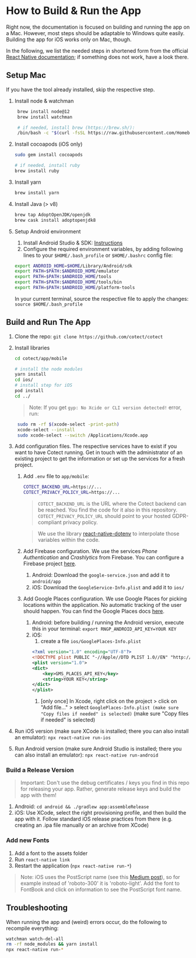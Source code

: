 # How to Build & Run the App

Right now, the documentation is focused on building and running the app on a Mac. However, most steps should be adaptable to Windows quite easily. Building the app for iOS works only on Mac, though.

In the following, we list the needed steps in shortened form from the official [React Native documentation](https://reactnative.dev/docs/environment-setup); if something does not work, have a look there.

## Setup Mac

If you have the tool already installed, skip the respective step.

1. Install node & watchman
   
   ```bash
    brew install node@12
    brew install watchman

    # if needed, install brew (https://brew.sh/):
    /bin/bash -c "$(curl -fsSL https://raw.githubusercontent.com/Homebrew/install/master/install.sh)"
   ```

1. Install cocoapods (iOS only)
   
   ```bash
   sudo gem install cocoapods

   # if needed, install ruby
   brew install ruby
   ```

1. Install yarn

   ```bash
   brew install yarn
   ```

1. Install Java (> v8)
   
   ```bash
   brew tap AdoptOpenJDK/openjdk
   brew cask install adoptopenjdk8
   ```

1. Setup Android environment

   1. Install Android Studio & SDK: [Instructions](https://developer.android.com/studio/index.html)
   1. Configure the required environment variables, by adding following lines to your `$HOME/.bash_profile` or `$HOME/.bashrc` config file:

    ```bash
    export ANDROID_HOME=$HOME/Library/Android/sdk
    export PATH=$PATH:$ANDROID_HOME/emulator
    export PATH=$PATH:$ANDROID_HOME/tools
    export PATH=$PATH:$ANDROID_HOME/tools/bin
    export PATH=$PATH:$ANDROID_HOME/platform-tools
    ```

    In your current terminal, source the respective file to apply the changes: `source $HOME/.bash_profile`

## Build and Run The App

1. Clone the repo: `git clone https://github.com/cotect/cotect`
1. Install libraries

    ```bash
    cd cotect/app/mobile

    # install the node modules
    yarn install
    cd ios/
    # install step for iOS
    pod install
    cd ../
    ```
   > Note: If you get `gyp: No Xcide or CLI version detected!` error, run: 
   ```bash
    sudo rm -rf $(xcode-select -print-path)
    xcode-select --install
    sudo xcode-select --switch /Applications/Xcode.app
   ```

2. Add configuration files. The respective services have to exist if you want to have Cotect running. Get in touch with the administrator of an existing project to get the information or set up the services for a fresh project.
   1. Add `.env` file to `app/mobile`:
        ```bash
        COTECT_BACKEND_URL=https://...
        COTECT_PRIVACY_POLICY_URL=https://...
        ```

        > `COTECT_BACKEND_URL` is the URL where the Cotect backend can be reached. You find the code for it also in this repository.\
        `COTECT_PRIVACY_POLICY_URL` should point to your hosted GDPR-compliant privacy policy.
        
        > We use the library [react-native-dotenv](https://github.com/zetachang/react-native-dotenv) to interpolate those variables within the code.

    1. Add Firebase configuration. We use the services *Phone Authentication* and *Crashlytics* from Firebase. You can configure a Firebase project [here](https://console.firebase.google.com/).
        1. Android: Download the `google-service.json` and add it to `android/app`
        2. iOS:  Download the `GoogleService-Info.plist` and add it to `ios/`
    2. Add Google Places configuration. We use Google Places for picking locations within the application. No automatic tracking of the user should happen. You can find the Google Places docs [here](https://developers.google.com/places/web-service/intro).
       1. Android: before building / running the Android version,  execute this in your terminal: `export RNGP_ANDROID_API_KEY=YOUR KEY`
       2. iOS: 
          1. create a file `ios/GooglePlaces-Info.plist`
            ```xml
            <?xml version="1.0" encoding="UTF-8"?>
            <!DOCTYPE plist PUBLIC "-//Apple//DTD PLIST 1.0//EN" "http://www.apple.com/DTDs/PropertyList-1.0.dtd">
            <plist version="1.0">
            <dict>
                <key>GMS_PLACES_API_KEY</key>
                <string>YOUR KEY</string>
            </dict>
            </plist>
            ```
            1. [only once] In Xcode, right click on the project > click on "Add file..." > select `GooglePlaces-Info.plist (make sure "Copy files if needed" is selected)` (make sure "Copy files if needed" is selected)
3. Run iOS version (make sure XCode is installed; there you can also install an emulator): `npx react-native run-ios`
4. Run Android version (make sure Android Studio is installed; there you can also install an emulator): `npx react-native run-android`

### Build a Release Version

> Important: Don't use the debug certificates / keys you find in this repo for releasing your app. Rather, generate release keys and build the app with them!

1. Android: `cd android && ./gradlew app:assembleRelease`
1. iOS: Use XCode, select the right provisioning profile, and then build the app with it. Follow standard iOS release practices from there (e.g. creating an .ipa file manually or an archive from XCode)

### Add new Fonts

1. Add a font to the assets folder
1. Run `react-native link`
1. Restart the application (`npx react-native run-*`)

> Note: iOS uses the PostScript name (see this [Medium post](https://medium.com/@mehran.khan/ultimate-guide-to-use-custom-fonts-in-react-native-77fcdf859cf4)), so for example instead of 'roboto-300' it is 'roboto-light'. Add the font to FontBook and click on information to see the PostScript font name.


## Troubleshooting

When running the app and (weird) errors occur, do the following to recompile everything:

```bash
watchman watch-del-all
rm -rf node_modules && yarn install
npx react-native run-*
```
